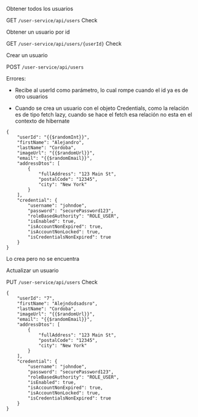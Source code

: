 Obtener todos los usuarios

GET `/user-service/api/users` Check

Obtener un usuario por id

GET `/user-service/api/users/{userId}` Check

Crear un usuario

POST `/user-service/api/users` 

Errores:

- Recibe al userId como parámetro, lo cual rompe cuando el id ya es de otro usuarios

- Cuando se crea un usuario con el objeto Credentials, como la relación es de tipo fetch lazy, cuando se hace el fetch esa relación no esta en el contexto de hibernate
```
{
    "userId": "{{$randomInt}}",
    "firstName": "Alejandro",
    "lastName": "Cordoba",
    "imageUrl": "{{$randomUrl}}",
    "email": "{{$randomEmail}}",
    "addressDtos": [
        {
            "fullAddress": "123 Main St",
            "postalCode": "12345",
            "city": "New York"
        }
    ],
    "credential": {
        "username": "johndoe",
        "password": "securePassword123",
        "roleBasedAuthority": "ROLE_USER",
        "isEnabled": true,
        "isAccountNonExpired": true,
        "isAccountNonLocked": true,
        "isCredentialsNonExpired": true
    }
}
```

Lo crea pero no se encuentra

Actualizar un usuario

PUT `/user-service/api/users` Check


```
{
    "userId": "7",
    "firstName": "Alejndsdsadsro",
    "lastName": "Cordoba",
    "imageUrl": "{{$randomUrl}}",
    "email": "{{$randomEmail}}",
    "addressDtos": [
        {
            "fullAddress": "123 Main St",
            "postalCode": "12345",
            "city": "New York"
        }
    ],
    "credential": {
        "username": "johndoe",
        "password": "securePassword123",
        "roleBasedAuthority": "ROLE_USER",
        "isEnabled": true,
        "isAccountNonExpired": true,
        "isAccountNonLocked": true,
        "isCredentialsNonExpired": true
    }
}
```